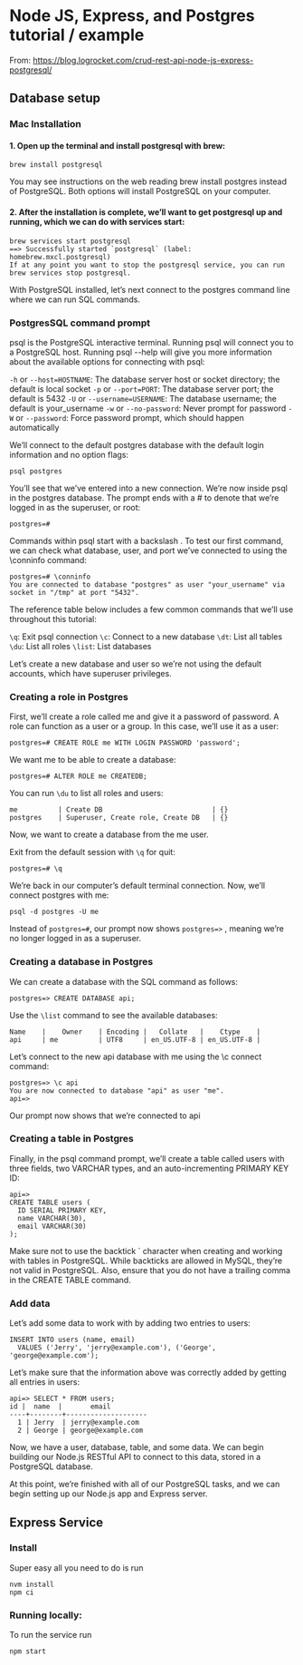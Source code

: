 # Node JS, Express, and Postgres tutorial / example

From: https://blog.logrocket.com/crud-rest-api-node-js-express-postgresql/

## Database setup

### Mac Installation

#### 1. Open up the terminal and install postgresql with brew:

```
brew install postgresql
```

You may see instructions on the web reading brew install postgres instead of PostgreSQL. Both options will install PostgreSQL on your computer.

#### 2. After the installation is complete, we’ll want to get postgresql up and running, which we can do with services start:

```
brew services start postgresql
==> Successfully started `postgresql` (label: homebrew.mxcl.postgresql)
If at any point you want to stop the postgresql service, you can run brew services stop postgresql.
```

With PostgreSQL installed, let’s next connect to the postgres command line where we can run SQL commands.

### PostgresSQL command prompt

psql is the PostgreSQL interactive terminal. Running psql will connect you to a PostgreSQL host. Running psql --help will give you more information about the available options for connecting with psql:

`-h` or `--host=HOSTNAME`: The database server host or socket directory; the default is local socket
`-p` or `--port=PORT`: The database server port; the default is 5432
`-U` or `--username=USERNAME`: The database username; the default is your_username
`-w` or `--no-password`: Never prompt for password
`-W` or `--password`: Force password prompt, which should happen automatically

We’ll connect to the default postgres database with the default login information and no option flags:

```
psql postgres
```

You’ll see that we’ve entered into a new connection. We’re now inside psql in the postgres database. The prompt ends with a # to denote that we’re logged in as the superuser, or root:

```
postgres=#
```

Commands within psql start with a backslash \. To test our first command, we can check what database, user, and port we’ve connected to using the \conninfo command:

```
postgres=# \conninfo
You are connected to database "postgres" as user "your_username" via socket in "/tmp" at port "5432".
```

The reference table below includes a few common commands that we’ll use throughout this tutorial:

`\q`: Exit psql connection
`\c`: Connect to a new database
`\dt`: List all tables
`\du`: List all roles
`\list`: List databases

Let’s create a new database and user so we’re not using the default accounts, which have superuser privileges.

### Creating a role in Postgres

First, we’ll create a role called me and give it a password of password. A role can function as a user or a group. In this case, we’ll use it as a user:

```
postgres=# CREATE ROLE me WITH LOGIN PASSWORD 'password';
```

We want me to be able to create a database:

```
postgres=# ALTER ROLE me CREATEDB;
```

You can run `\du` to list all roles and users:

```
me          | Create DB                           | {}
postgres    | Superuser, Create role, Create DB   | {}
```

Now, we want to create a database from the me user.

Exit from the default session with `\q` for quit:

```
postgres=# \q
```

We’re back in our computer’s default terminal connection. Now, we’ll connect postgres with me:

```
psql -d postgres -U me
```

Instead of `postgres=#`, our prompt now shows `postgres=>` , meaning we’re no longer logged in as a superuser.

### Creating a database in Postgres

We can create a database with the SQL command as follows:

```
postgres=> CREATE DATABASE api;
```

Use the `\list` command to see the available databases:

```
Name    |    Owner    | Encoding |   Collate   |    Ctype    |
api     | me          | UTF8     | en_US.UTF-8 | en_US.UTF-8 |
```

Let’s connect to the new api database with me using the \c connect command:

```
postgres=> \c api
You are now connected to database "api" as user "me".
api=>
```

Our prompt now shows that we’re connected to api

### Creating a table in Postgres

Finally, in the psql command prompt, we’ll create a table called users with three fields, two VARCHAR types, and an auto-incrementing PRIMARY KEY ID:

```
api=>
CREATE TABLE users (
  ID SERIAL PRIMARY KEY,
  name VARCHAR(30),
  email VARCHAR(30)
);
```

Make sure not to use the backtick ` character when creating and working with tables in PostgreSQL. While backticks are allowed in MySQL, they’re not valid in PostgreSQL. Also, ensure that you do not have a trailing comma in the CREATE TABLE command.

### Add data

Let’s add some data to work with by adding two entries to users:

```
INSERT INTO users (name, email)
  VALUES ('Jerry', 'jerry@example.com'), ('George', 'george@example.com');
```

Let’s make sure that the information above was correctly added by getting all entries in users:

```
api=> SELECT * FROM users;
id |  name  |       email
----+--------+--------------------
  1 | Jerry  | jerry@example.com
  2 | George | george@example.com
```

Now, we have a user, database, table, and some data. We can begin building our Node.js RESTful API to connect to this data, stored in a PostgreSQL database.

At this point, we’re finished with all of our PostgreSQL tasks, and we can begin setting up our Node.js app and Express server.

## Express Service

### Install

Super easy all you need to do is run

```
nvm install
npm ci
```

### Running locally:

To run the service run

```
npm start
```
